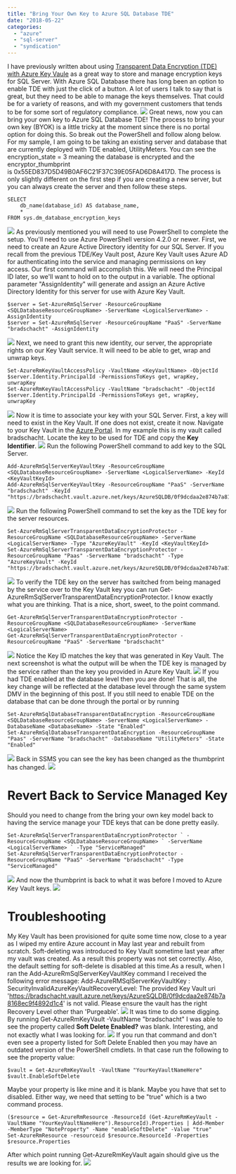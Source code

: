 ```yaml
---
title: "Bring Your Own Key to Azure SQL Database TDE"
date: "2018-05-22"
categories: 
  - "azure"
  - "sql-server"
  - "syndication"
---
```


I have previously written about using [Transparent Data Encryption (TDE) with Azure Key Vaule](https://bradleyschacht.com/transparent-data-encryption-with-azure-key-vault/) as a great way to store and manage encryption keys for SQL Server. With Azure SQL Database there has long been an option to enable TDE with just the click of a button. A lot of users I talk to say that is great, but they need to be able to manage the keys themselves. That could be for a variety of reasons, and with my government customers that tends to be for some sort of regulatory compliance. ![](https://images.bradleyschacht.com/wp-content/uploads/2018/04/bring-your-own-key-to-azure-sql-database-tde-001.png) Great news, now you can bring your own key to Azure SQL Database TDE! The process to bring your own key (BYOK) is a little tricky at the moment since there is no portal option for doing this. So break out the PowerShell and follow along below. For my sample, I am going to be taking an existing server and database that are currently deployed with TDE enabled, UtilityMeters. You can see the encryption\_state = 3 meaning the database is encrypted and the encryptor\_thumbprint is 0x55ED837D5D49B0AF6C21F37C39E05FAD6D8A417D. The process is only slightly different on the first step if you are creating a new server, but you can always create the server and then follow these steps.

```
SELECT
	db_name(database_id) AS database_name,
	*
FROM sys.dm_database_encryption_keys
```

![](https://images.bradleyschacht.com/wp-content/uploads/2018/04/bring-your-own-key-to-azure-sql-database-tde-002.png) As previously mentioned you will need to use PowerShell to complete the setup. You'll need to use Azure PowerShell version 4.2.0 or newer. First, we need to create an Azure Active Directory identity for our SQL Server. If you recall from the previous TDE/Key Vault post, Azure Key Vault uses Azure AD for authenticating into the service and managing permissions on key access. Our first command will accomplish this. We will need the Principal ID later, so we'll want to hold on to the output in a variable. The optional parameter "AssignIdentity" will generate and assign an Azure Active Directory Identity for this server for use with Azure Key Vault.

```
$server = Set-AzureRmSqlServer -ResourceGroupName <SQLDatabaseResourceGroupName> -ServerName <LogicalServerName> -AssignIdentity
$server = Set-AzureRmSqlServer -ResourceGroupName "PaaS" -ServerName "bradschacht" -AssignIdentity
```

![](https://images.bradleyschacht.com/wp-content/uploads/2018/04/bring-your-own-key-to-azure-sql-database-tde-006.png) Next, we need to grant this new identity, our server, the appropriate rights on our Key Vault service. It will need to be able to get, wrap and unwrap keys.

```
Set-AzureRmKeyVaultAccessPolicy -VaultName <KeyVaultName> -ObjectId $server.Identity.PrincipalId -PermissionsToKeys get, wrapKey, unwrapKey
Set-AzureRmKeyVaultAccessPolicy -VaultName "bradschacht" -ObjectId $server.Identity.PrincipalId -PermissionsToKeys get, wrapKey, unwrapKey
```

![](https://images.bradleyschacht.com/wp-content/uploads/2018/04/bring-your-own-key-to-azure-sql-database-tde-007.png) Now it is time to associate your key with your SQL Server. First, a key will need to exist in the Key Vault. If one does not exist, create it now. Navigate to your Key Vault in the [Azure Portal](http://portal.azure.com). In my example this is my vault called bradschacht. Locate the key to be used for TDE and copy the **Key Identifier**. ![](https://images.bradleyschacht.com/wp-content/uploads/2018/04/bring-your-own-key-to-azure-sql-database-tde-008.png) Run the following PowerShell command to add key to the SQL Server.

```
Add-AzureRmSqlServerKeyVaultKey -ResourceGroupName <SQLDatabaseResourceGroupName> -ServerName <LogicalServerName> -KeyId <KeyVaultKeyId>
Add-AzureRmSqlServerKeyVaultKey -ResourceGroupName "PaaS" -ServerName "bradschacht" -KeyId "https://bradschacht.vault.azure.net/keys/AzureSQLDB/0f9dcdaa2e874b7a8168ec9f4892d1c4"
```

![](https://images.bradleyschacht.com/wp-content/uploads/2018/04/bring-your-own-key-to-azure-sql-database-tde-009.png) Run the following PowerShell command to set the key as the TDE key for the server resources.

```
Set-AzureRmSqlServerTransparentDataEncryptionProtector -ResourceGroupName <SQLDatabaseResourceGroupName> -ServerName <LogicalServerName> -Type "AzureKeyVault" -KeyId <KeyVaultKeyId>
Set-AzureRmSqlServerTransparentDataEncryptionProtector -ResourceGroupName "Paas" -ServerName "bradschacht" -Type "AzureKeyVault" -KeyId "https://bradschacht.vault.azure.net/keys/AzureSQLDB/0f9dcdaa2e874b7a8168ec9f4892d1c4"
```

![](https://images.bradleyschacht.com/wp-content/uploads/2018/04/bring-your-own-key-to-azure-sql-database-tde-011.png) To verify the TDE key on the server has switched from being managed by the service over to the Key Vault key you can run Get-AzureRmSqlServerTransparentDataEncryptionProtector. I know exactly what you are thinking. That is a nice, short, sweet, to the point command.

```
Get-AzureRmSqlServerTransparentDataEncryptionProtector -ResourceGroupName <SQLDatabaseResourceGroupName> -ServerName <LogicalServerName>
Get-AzureRmSqlServerTransparentDataEncryptionProtector -ResourceGroupName "PaaS" -ServerName "bradschacht"
```

![](https://images.bradleyschacht.com/wp-content/uploads/2018/04/bring-your-own-key-to-azure-sql-database-tde-012.png) Notice the Key ID matches the key that was generated in Key Vault. The next screenshot is what the output will be when the TDE key is managed by the service rather than the key you provided in Azure Key Vault. ![](https://images.bradleyschacht.com/wp-content/uploads/2018/04/bring-your-own-key-to-azure-sql-database-tde-013-1.png) If you had TDE enabled at the database level then you are done! That is all, the key change will be reflected at the database level through the same system DMV in the beginning of this post. If you still need to enable TDE on the database that can be done through the portal or by running

```
Set-AzureRmSqlDatabaseTransparentDataEncryption -ResourceGroupName <SQLDatabaseResourceGroupName> -ServerName <LogicalServerName> -DatabaseName <DatabaseName> -State "Enabled"
Set-AzureRmSqlDatabaseTransparentDataEncryption -ResourceGroupName "Paas" -ServerName "bradschacht" -DatabaseName "UtilityMeters" -State "Enabled"

```

![](https://images.bradleyschacht.com/wp-content/uploads/2018/04/bring-your-own-key-to-azure-sql-database-tde-014.png) Back in SSMS you can see the key has been changed as the thumbprint has changed. ![](https://images.bradleyschacht.com/wp-content/uploads/2018/04/bring-your-own-key-to-azure-sql-database-tde-015.png)

# Revert Back to Service Managed Key

Should you need to change from the bring your own key model back to having the service manage your TDE keys that can be done pretty easily.

```
Set-AzureRmSqlServerTransparentDataEncryptionProtector ` -ResourceGroupName <SQLDatabaseResourceGroupName> ` -ServerName <LogicalServerName> ` -Type "ServiceManaged"
Set-AzureRmSqlServerTransparentDataEncryptionProtector -ResourceGroupName "PaaS" -ServerName "bradschacht" -Type "ServiceManaged"
```

![](https://images.bradleyschacht.com/wp-content/uploads/2018/04/bring-your-own-key-to-azure-sql-database-tde-016.png) And now the thumbprint is back to what it was before I moved to Azure Key Vault keys. ![](https://images.bradleyschacht.com/wp-content/uploads/2018/04/bring-your-own-key-to-azure-sql-database-tde-017.png)

# Troubleshooting

My Key Vault has been provisioned for quite some time now, close to a year as I wiped my entire Azure account in May last year and rebuilt from scratch. Soft-deleting was introduced to Key Vault sometime last year after my vault was created. As a result this property was not set correctly. Also, the default setting for soft-delete is disabled at this time.As a result, when I ran the Add-AzureRmSqlServerKeyVaultKey command I received the following error message: Add-AzureRMSqlServerKeyVaultKey : SecurityInvalidAzureKeyVaultRecoveryLevel: The provided Key Vault uri 'https://bradschacht.vault.azure.net/keys/AzureSQLDB/0f9dcdaa2e874b7a8168ec9f4892d1c4' is not valid. Please ensure the vault has the right Recovery Level other than 'Purgeable'. ![](https://images.bradleyschacht.com/wp-content/uploads/2018/04/bring-your-own-key-to-azure-sql-database-tde-003.png) It was time to do some digging. By running Get-AzureRmKeyVault -VaultName "bradschacht" I was able to see the property called **Soft Delete Enabled?** was blank. Interesting, and not exactly what I was looking for. ![](https://images.bradleyschacht.com/wp-content/uploads/2018/04/bring-your-own-key-to-azure-sql-database-tde-004.png) If you run that command and don't even see a property listed for Soft Delete Enabled then you may have an outdated version of the PowerShell cmdlets. In that case run the following to see the property value:

```
$vault = Get-AzureRmKeyVault -VaultName "YourKeyVaultNameHere"
$vault.EnableSoftDelete
```

Maybe your property is like mine and it is blank. Maybe you have that set to disabled. Either way, we need that setting to be "true" which is a two command process.

```
($resource = Get-AzureRmResource -ResourceId (Get-AzureRmKeyVault -VaultName "YourKeyVaultNameHere").ResourceId).Properties | Add-Member -MemberType "NoteProperty" -Name "enableSoftDelete" -Value "true"
Set-AzureRmResource -resourceid $resource.ResourceId -Properties $resource.Properties
```

After which point running Get-AzureRmKeyVault again should give us the results we are looking for. ![](https://images.bradleyschacht.com/wp-content/uploads/2018/04/bring-your-own-key-to-azure-sql-database-tde-005.png)

